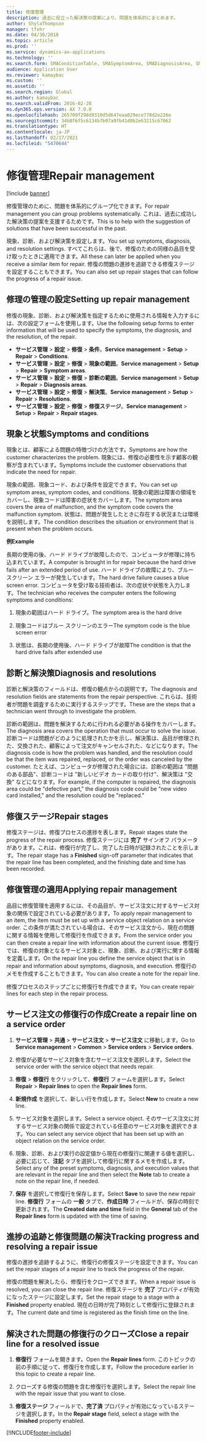 ```yaml
---
title: 修復管理
description: 過去に役立った解決策の提案により、問題を体系的にまとめます。
author: ShylaThompson
manager: tfehr
ms.date: 04/30/2018
ms.topic: article
ms.prod: ''
ms.service: dynamics-ax-applications
ms.technology: ''
ms.search.form: SMAConditionTable, SMASymptomArea, SMADiagnosisArea, SMAResolutionTable, SMARepairStage
audience: Application User
ms.reviewer: kamaybac
ms.custom: ''
ms.assetid: ''
ms.search.region: Global
ms.author: kamaybac
ms.search.validFrom: 2016-02-28
ms.dyn365.ops.version: AX 7.0.0
ms.openlocfilehash: 265709f298d9310d5d647eaa029ece778d2e226e
ms.sourcegitcommit: 34b8f6f5c6134b7b97a9fb41d0b2e63215c67062
ms.translationtype: HT
ms.contentlocale: ja-JP
ms.lasthandoff: 02/17/2021
ms.locfileid: "5470644"
---
```

# <a name="repair-management"></a><span data-ttu-id="8fc63-103">修復管理</span><span class="sxs-lookup"><span data-stu-id="8fc63-103">Repair management</span></span>       

[!include [banner](../includes/banner.md)]


<span data-ttu-id="8fc63-104">修復管理のために、問題を体系的にグループ化できます。</span><span class="sxs-lookup"><span data-stu-id="8fc63-104">For repair management you can group problems systematically.</span></span> <span data-ttu-id="8fc63-105">これは、過去に成功した解決策の提案を支援するためです。</span><span class="sxs-lookup"><span data-stu-id="8fc63-105">This is to help with the suggestion of solutions that have been successful in the past.</span></span>

<span data-ttu-id="8fc63-106">現象、診断、および解決策を設定します。</span><span class="sxs-lookup"><span data-stu-id="8fc63-106">You set up symptoms, diagnosis, and resolution settings.</span></span> <span data-ttu-id="8fc63-107">すべてこれらは、後で、修復のための同様の品目を受け取ったときに適用できます。</span><span class="sxs-lookup"><span data-stu-id="8fc63-107">All these can later be applied when you receive a similar item for repair.</span></span> <span data-ttu-id="8fc63-108">修復の問題の進捗を追跡できる修復ステージを設定することもできます。</span><span class="sxs-lookup"><span data-stu-id="8fc63-108">You can also set up repair stages that can follow the progress of a repair issue.</span></span>

## <a name="setting-up-repair-management"></a><span data-ttu-id="8fc63-109">修理の管理の設定</span><span class="sxs-lookup"><span data-stu-id="8fc63-109">Setting up repair management</span></span>

<span data-ttu-id="8fc63-110">修復の現象、診断、および解決策を指定するために使用される情報を入力するには、次の設定フォームを使用します。</span><span class="sxs-lookup"><span data-stu-id="8fc63-110">Use the following setup forms to enter information that will be used to specify the symptoms, the diagnosis, and the resolution, of the repair.</span></span>

- <span data-ttu-id="8fc63-111">**サービス管理** \> **設定** \> **修復** \> **条件**。</span><span class="sxs-lookup"><span data-stu-id="8fc63-111">**Service management** \> **Setup** \> **Repair** \> **Conditions**.</span></span>
- <span data-ttu-id="8fc63-112">**サービス管理** \> **設定** \> **修復** \> **現象の範囲**。</span><span class="sxs-lookup"><span data-stu-id="8fc63-112">**Service management** \> **Setup** \> **Repair** \> **Symptom areas**.</span></span>
-  <span data-ttu-id="8fc63-113">**サービス管理** \> **設定** \> **修復** \> **診断の範囲**。</span><span class="sxs-lookup"><span data-stu-id="8fc63-113">**Service management** \> **Setup** \> **Repair** \> **Diagnosis areas**.</span></span>
- <span data-ttu-id="8fc63-114">**サービス管理** \> **設定** \> **修復** \> **解決策**。</span><span class="sxs-lookup"><span data-stu-id="8fc63-114">**Service management** \> **Setup** \> **Repair** \> **Resolutions**.</span></span>
- <span data-ttu-id="8fc63-115">**サービス管理** \> **設定** \> **修復** \> **修復ステージ**。</span><span class="sxs-lookup"><span data-stu-id="8fc63-115">**Service management** \> **Setup** \> **Repair** \> **Repair stages**.</span></span>

## <a name="symptoms-and-conditions"></a><span data-ttu-id="8fc63-116">現象と状態</span><span class="sxs-lookup"><span data-stu-id="8fc63-116">Symptoms and conditions</span></span>

<span data-ttu-id="8fc63-117">現象とは、顧客による問題の特徴づけの方法です。</span><span class="sxs-lookup"><span data-stu-id="8fc63-117">Symptoms are how the customer characterizes the problem.</span></span> <span data-ttu-id="8fc63-118">現象には、修復の必要性を示す顧客の観察が含まれています。</span><span class="sxs-lookup"><span data-stu-id="8fc63-118">Symptoms include the customer observations that indicate the need for repair.</span></span>

<span data-ttu-id="8fc63-119">現象の範囲、現象コード、および条件を設定できます。</span><span class="sxs-lookup"><span data-stu-id="8fc63-119">You can set up symptom areas, symptom codes, and conditions.</span></span> <span data-ttu-id="8fc63-120">現象の範囲は障害の領域をカバーし、現象コードは障害の症状をカバーします。</span><span class="sxs-lookup"><span data-stu-id="8fc63-120">The symptom area covers the area of malfunction, and the symptom code covers the malfunction symptom.</span></span> <span data-ttu-id="8fc63-121">状態は、問題が発生したときに存在する状況または環境を説明します。</span><span class="sxs-lookup"><span data-stu-id="8fc63-121">The condition describes the situation or environment that is present when the problem occurs.</span></span>

<span data-ttu-id="8fc63-122">**例**</span><span class="sxs-lookup"><span data-stu-id="8fc63-122">**Example**</span></span>

<span data-ttu-id="8fc63-123">長期の使用の後、ハード ドライブが故障したので、コンピュータが修理に持ち込まれています。</span><span class="sxs-lookup"><span data-stu-id="8fc63-123">A computer is brought in for repair because the hard drive fails after an extended period of use.</span></span> <span data-ttu-id="8fc63-124">ハード ドライブの故障により、ブルー スクリーン エラーが発生しています。</span><span class="sxs-lookup"><span data-stu-id="8fc63-124">The hard drive failure causes a blue screen error.</span></span> <span data-ttu-id="8fc63-125">コンピュータを受け取る技術者は、次の症状や状態を入力します。</span><span class="sxs-lookup"><span data-stu-id="8fc63-125">The technician who receives the computer enters the following symptoms and conditions:</span></span>

1.  <span data-ttu-id="8fc63-126">現象の範囲はハード ドライブ。</span><span class="sxs-lookup"><span data-stu-id="8fc63-126">The symptom area is the hard drive</span></span>

2.  <span data-ttu-id="8fc63-127">現象コードはブルー スクリーンのエラー</span><span class="sxs-lookup"><span data-stu-id="8fc63-127">The symptom code is the blue screen error</span></span>

3.  <span data-ttu-id="8fc63-128">状態は、長期の使用後、ハード ドライブが故障</span><span class="sxs-lookup"><span data-stu-id="8fc63-128">The condition is that the hard drive fails after extended use</span></span>

## <a name="diagnosis-and-resolutions"></a><span data-ttu-id="8fc63-129">診断と解決策</span><span class="sxs-lookup"><span data-stu-id="8fc63-129">Diagnosis and resolutions</span></span>

<span data-ttu-id="8fc63-130">診断と解決策のフィールドは、修復の観点からの説明です。</span><span class="sxs-lookup"><span data-stu-id="8fc63-130">The diagnosis and resolution fields are statements from the repair perspective.</span></span> <span data-ttu-id="8fc63-131">これらは、技術者が問題を調査するために実行するステップです。</span><span class="sxs-lookup"><span data-stu-id="8fc63-131">These are the steps that a technician went through to investigate the problem.</span></span>

<span data-ttu-id="8fc63-132">診断の範囲は、問題を解決するために行われる必要がある操作をカバーします。</span><span class="sxs-lookup"><span data-stu-id="8fc63-132">The diagnosis area covers the operation that must occur to solve the issue.</span></span> <span data-ttu-id="8fc63-133">診断コードは問題がどのように処理されたかを示し、解決策は、品目が修理された、交換された、顧客によって注文がキャンセルされた、などになります。</span><span class="sxs-lookup"><span data-stu-id="8fc63-133">The diagnosis code is how the problem was handled, and the resolution could be that the item was repaired, replaced, or the order was canceled by the customer.</span></span> <span data-ttu-id="8fc63-134">たとえば、コンピュータが修理された場合には、診断の範囲は "問題のある部品"、診断コードは "新しいビデオ カードの取り付け"、解決策は "交換" などになります。</span><span class="sxs-lookup"><span data-stu-id="8fc63-134">For example, if the computer is repaired, the diagnosis area could be "defective part," the diagnosis code could be "new video card installed," and the resolution could be "replaced."</span></span>

## <a name="repair-stages"></a><span data-ttu-id="8fc63-135">修復ステージ</span><span class="sxs-lookup"><span data-stu-id="8fc63-135">Repair stages</span></span>

<span data-ttu-id="8fc63-136">修復ステージは、修復プロセスの進捗を表します。</span><span class="sxs-lookup"><span data-stu-id="8fc63-136">Repair stages state the progress of the repair process.</span></span> <span data-ttu-id="8fc63-137">修復ステージには **完了** サインオフ パラメータがあります。これは、修復行が完了し、完了した日時が記録されたことを示します。</span><span class="sxs-lookup"><span data-stu-id="8fc63-137">The repair stage has a **Finished** sign-off parameter that indicates that the repair line has been completed, and the finishing date and time has been recorded.</span></span>

## <a name="applying-repair-management"></a><span data-ttu-id="8fc63-138">修復管理の適用</span><span class="sxs-lookup"><span data-stu-id="8fc63-138">Applying repair management</span></span>

<span data-ttu-id="8fc63-139">品目に修復管理を適用するには、その品目が、サービス注文に対するサービス対象の関係で設定されている必要があります。</span><span class="sxs-lookup"><span data-stu-id="8fc63-139">To apply repair management to an item, the item must be set up with a service object relation on a service order.</span></span> <span data-ttu-id="8fc63-140">この条件が満たされている場合は、そのサービス注文から、現在の問題に関する情報を使用して修復行を作成できます。</span><span class="sxs-lookup"><span data-stu-id="8fc63-140">From the service order you can then create a repair line with information about the current issue.</span></span> <span data-ttu-id="8fc63-141">修復行では、修復の対象となるサービス対象と、現象、診断、および実行に関する情報を定義します。</span><span class="sxs-lookup"><span data-stu-id="8fc63-141">On the repair line you define the service object that is in repair and information about symptoms, diagnosis, and execution.</span></span> <span data-ttu-id="8fc63-142">修復行のメモを作成することもできます。</span><span class="sxs-lookup"><span data-stu-id="8fc63-142">You can also create a note for the repair line.</span></span>

<span data-ttu-id="8fc63-143">修復プロセスのステップごとに修復行を作成できます。</span><span class="sxs-lookup"><span data-stu-id="8fc63-143">You can create repair lines for each step in the repair process.</span></span>

## <a name="create-a-repair-line-on-a-service-order"></a><span data-ttu-id="8fc63-144">サービス注文の修復行の作成</span><span class="sxs-lookup"><span data-stu-id="8fc63-144">Create a repair line on a service order</span></span>

1.  <span data-ttu-id="8fc63-145">**サービス管理** \> **共通** \> **サービス注文** \> **サービス注文** に移動します。</span><span class="sxs-lookup"><span data-stu-id="8fc63-145">Go to **Service management** \> **Common** \> **Service orders** \> **Service orders**.</span></span>

2.  <span data-ttu-id="8fc63-146">修復が必要なサービス対象を含むサービス注文を選択します。</span><span class="sxs-lookup"><span data-stu-id="8fc63-146">Select the service order with the service object that needs repair.</span></span>

3.  <span data-ttu-id="8fc63-147">**修復** \> **修復行** をクリックして、**修復行** フォームを選択します。</span><span class="sxs-lookup"><span data-stu-id="8fc63-147">Select **Repair** \> **Repair lines** to open the **Repair lines** form.</span></span>

4.  <span data-ttu-id="8fc63-148">**新規作成** を選択して、新しい行を作成します。</span><span class="sxs-lookup"><span data-stu-id="8fc63-148">Select **New** to create a new line.</span></span>

5.  <span data-ttu-id="8fc63-149">サービス対象を選択します。</span><span class="sxs-lookup"><span data-stu-id="8fc63-149">Select a service object.</span></span> <span data-ttu-id="8fc63-150">そのサービス注文に対するサービス対象の関係で設定されている任意のサービス対象を選択できます。</span><span class="sxs-lookup"><span data-stu-id="8fc63-150">You can select any service object that has been set up with an object relation on the service order.</span></span>

6.  <span data-ttu-id="8fc63-151">現象、診断、および実行の設定値から現在の修復行に関連する値を選択し、必要に応じて、**注記** タブを選択して修復行に関するメモを作成します。</span><span class="sxs-lookup"><span data-stu-id="8fc63-151">Select any of the preset symptoms, diagnosis, and execution values that are relevant in the repair line and then select the **Note** tab to create a note on the repair line, if needed.</span></span>

7.  <span data-ttu-id="8fc63-152">**保存** を選択して修復行を保存します。</span><span class="sxs-lookup"><span data-stu-id="8fc63-152">Select **Save** to save the new repair line.</span></span> <span data-ttu-id="8fc63-153">**修復行** フォームの **一般** タブで、**作成日時** フィールドが、保存の時刻で更新されます。</span><span class="sxs-lookup"><span data-stu-id="8fc63-153">The **Created date and time** field in the **General** tab of the **Repair lines** form is updated with the time of saving.</span></span>

## <a name="tracking-progress-and-resolving-a-repair-issue"></a><span data-ttu-id="8fc63-154">進捗の追跡と修復問題の解決</span><span class="sxs-lookup"><span data-stu-id="8fc63-154">Tracking progress and resolving a repair issue</span></span>

<span data-ttu-id="8fc63-155">修復の進捗を追跡するように、修復行の修復ステージを設定できます。</span><span class="sxs-lookup"><span data-stu-id="8fc63-155">You can set the repair stages of a repair line to track the progress of the repair.</span></span>

<span data-ttu-id="8fc63-156">修復の問題を解決したら、修復行をクローズできます。</span><span class="sxs-lookup"><span data-stu-id="8fc63-156">When a repair issue is resolved, you can close the repair line.</span></span> <span data-ttu-id="8fc63-157">修復ステージを **完了** プロパティが有効になったステージに設定します。</span><span class="sxs-lookup"><span data-stu-id="8fc63-157">Set the repair stage to a stage with a **Finished** property enabled.</span></span> <span data-ttu-id="8fc63-158">現在の日時が完了時刻として修復行に登録されます。</span><span class="sxs-lookup"><span data-stu-id="8fc63-158">The current date and time is registered as the finish time on the line.</span></span>

## <a name="close-a-repair-line-for-a-resolved-issue"></a><span data-ttu-id="8fc63-159">解決された問題の修復行のクローズ</span><span class="sxs-lookup"><span data-stu-id="8fc63-159">Close a repair line for a resolved issue</span></span>

1.  <span data-ttu-id="8fc63-160">**修復行** フォームを開きます。</span><span class="sxs-lookup"><span data-stu-id="8fc63-160">Open the **Repair lines** form.</span></span> <span data-ttu-id="8fc63-161">このトピックの前の手順に従って、修復行を作成します。</span><span class="sxs-lookup"><span data-stu-id="8fc63-161">Follow the procedure earlier in this topic to create a repair line.</span></span>

2.  <span data-ttu-id="8fc63-162">クローズする修復の問題を含む修復行を選択します。</span><span class="sxs-lookup"><span data-stu-id="8fc63-162">Select the repair line with the repair issue that you want to close.</span></span>

3.  <span data-ttu-id="8fc63-163">**修復ステージ** フィールドで、**完了済** プロパティが有効になっているステージを選択します。</span><span class="sxs-lookup"><span data-stu-id="8fc63-163">In the **Repair stage** field, select a stage with the **Finished** property enabled.</span></span>

  




[!INCLUDE[footer-include](../../includes/footer-banner.md)]